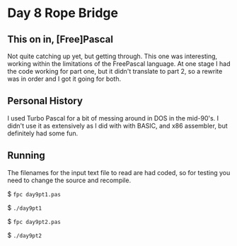# Day 8 Rope Bridge

## This on in, [Free]Pascal

Not quite catching up yet, but getting through. This one was interesting, working within the limitations of the FreePascal language. At one stage I had the code working for part one, but it didn't translate to part 2, so a rewrite was in order and I got it going for both.

## Personal History

I used Turbo Pascal for a bit of messing around in DOS in the mid-90's. I didn't use it as extensively as I did with with BASIC, and x86 assembler, but definitely had some fun.

## Running

The filenames for the input text file to read are had coded, so for testing you need to change the source and recompile.

$ `fpc day9pt1.pas`

$ `./day9pt1`

$ `fpc day9pt2.pas`

$ `./day9pt2`

